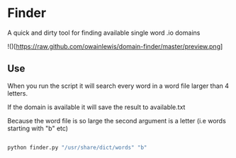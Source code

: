 # Finder

A quick and dirty tool for finding available single word .io domains

!()[https://raw.github.com/owainlewis/domain-finder/master/preview.png]

## Use

When you run the script it will search every word in a word file larger than 4 letters. 

If the domain is available it will save the result to available.txt

Because the word file is so large the second argument is a letter (i.e words starting with "b" etc)

```python

python finder.py "/usr/share/dict/words" "b"

```